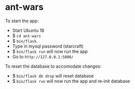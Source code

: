 # ant-wars

To start the app:
- Start Ubuntu 18
- $ `cd ant-wars`
- $ `bin/flask`
- Type in mysql password (starcraft)
- $ `bin/flask run` will now run the app
- Go to `http://127.0.0.1:5000/`

To reset the database to accomodate changes:
- $ `bin/flask db drop` will reset database
- $ `bin/flask run` will now run the app and re-init database
